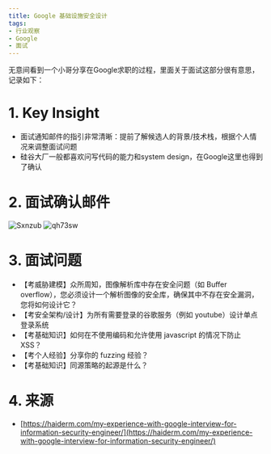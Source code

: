 ```yaml
---
title: Google 基础设施安全设计
tags:
- 行业观察
- Google
- 面试
---
```


无意间看到一个小哥分享在Google求职的过程，里面关于面试这部分很有意思，记录如下：

# 1. Key Insight

- 面试通知邮件的指引非常清晰：提前了解候选人的背景/技术栈，根据个人情况来调整面试问题
- 硅谷大厂一般都喜欢问写代码的能力和system design，在Google这里也得到了确认

# 2. 面试确认邮件

![Sxnzub](https://cdn.jsdelivr.net/gh/MarsAuthority/sec_pic@master/uPic/2022-12/Sxnzub.jpg)
![qh73sw](https://cdn.jsdelivr.net/gh/MarsAuthority/sec_pic@master/uPic/2022-12/qh73sw.jpg)

# 3. 面试问题

- 【考威胁建模】众所周知，图像解析库中存在安全问题（如 Buffer overflow），您必须设计一个解析图像的安全库，确保其中不存在安全漏洞，您将如何设计它？
- 【考安全架构/设计】为所有需要登录的谷歌服务（例如 youtube）设计单点登录系统
- 【考基础知识】如何在不使用编码和允许使用 javascript 的情况下防止 XSS？
- 【考个人经验】分享你的 fuzzing 经验？
- 【考基础知识】同源策略的起源是什么？

# 4. 来源

- [https://haiderm.com/my-experience-with-google-interview-for-information-security-engineer/](https://haiderm.com/my-experience-with-google-interview-for-information-security-engineer/)